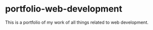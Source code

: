 # portfolio-web-development
This is a portfolio of my work of all things related to web development.
